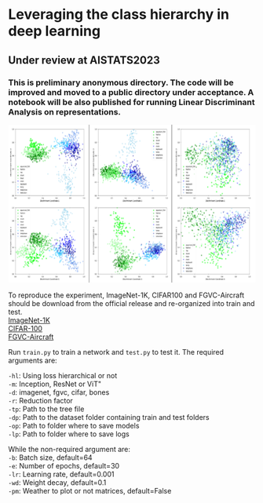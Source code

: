 # Leveraging the class hierarchy in deep learning
## Under review at AISTATS2023

### This is preliminary anonymous directory. The code will be improved and moved to a public directory under acceptance. A notebook will be also published for running Linear Discriminant Analysis on representations.

![](assets/lda.PNG)

To reproduce the experiment, ImageNet-1K, CIFAR100 and FGVC-Aircraft should be download from the official release and re-organized into train and test.  
[ImageNet-1K](https://www.image-net.org/challenges/LSVRC/index.php)  
[CIFAR-100](https://www.cs.toronto.edu/~kriz/cifar.html)  
[FGVC-Aircraft](https://www.robots.ox.ac.uk/~vgg/data/fgvc-aircraft/)    

Run ```train.py``` to train a network and ```test.py``` to test it. The required arguments are:

```-hl```: Using loss hierarchical or not  
```-m```: Inception, ResNet or ViT"  
```-d```: imagenet, fgvc, cifar, bones  
```-r```: Reduction factor  
```-tp```: Path to the tree file  
```-dp```: Path to the dataset folder containing train and test folders  
```-op```: Path to folder where to save models  
```-lp```: Path to folder where to save logs  

While the non-required argument are:  
```-b```: Batch size, default=64  
```-e```: Number of epochs, default=30  
```-lr```: Learning rate, default=0.001  
```-wd```: Weight decay, default=0.1  
```-pm```: Weather to plot or not matrices, default=False  

